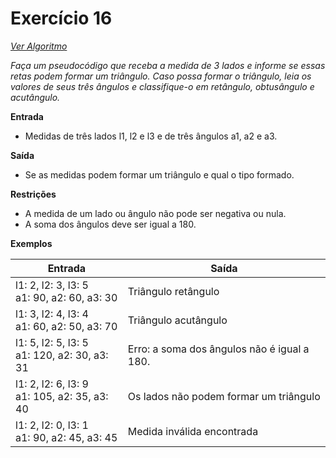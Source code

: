 # Exercício 16

[*Ver Algoritmo*](Algoritmo16.md)

*Faça um pseudocódigo que receba a medida de 3 lados e informe se essas retas podem formar um triângulo. Caso possa formar o triângulo, leia os valores de seus três ângulos e classifique-o em retângulo, obtusângulo e acutângulo.*

**Entrada**
- Medidas de três lados l1, l2 e l3 e de três ângulos a1, a2 e a3.

**Saída**
- Se as medidas podem formar um triângulo e qual o tipo formado.

**Restrições**
- A medida de um lado ou ângulo não pode ser negativa ou nula.
- A soma dos ângulos deve ser igual a 180.

**Exemplos**

| Entrada                                | Saída                       |
| --------------------------------------| ---------------------------|
| l1: 2, l2: 3, l3: 5 <br> a1: 90, a2: 60, a3: 30 | Triângulo retângulo |
| l1: 3, l2: 4, l3: 4 <br> a1: 60, a2: 50, a3: 70 | Triângulo acutângulo |
| l1: 5, l2: 5, l3: 5 <br> a1: 120, a2: 30, a3: 31 | Erro: a soma dos ângulos não é igual a 180. |
| l1: 2, l2: 6, l3: 9 <br> a1: 105, a2: 35, a3: 40 | Os lados não podem formar um triângulo |
| l1: 2, l2: 0, l3: 1 <br> a1: 90, a2: 45, a3: 45 | Medida inválida encontrada |

